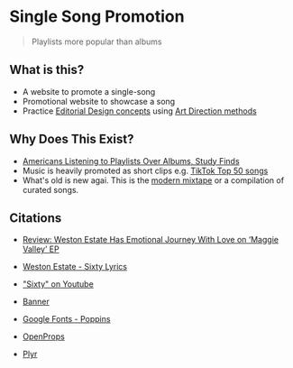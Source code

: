 # Single Song Promotion

> Playlists more popular than albums 

## What is this? 
* A website to promote a single-song
* Promotional website to showcase a song
* Practice [Editorial Design concepts](https://taiarts.com/en/blog/what-is-editorial-design/) using [Art Direction methods](https://alistapart.com/article/art-direction-and-design/)

## Why Does This Exist?
* [Americans Listening to Playlists Over Albums, Study Finds](https://time.com/4505600/playlists-albums-loop-music-business/)
* Music is heavily promoted as short clips e.g. [TikTok Top 50 songs](https://www.billboard.com/charts/tiktok-billboard-top-50/)
* What's old is new agai. This is the [modern mixtape](https://en.wikipedia.org/wiki/Mixtape) or a compilation of curated songs. 

## Citations
* [Review: Weston Estate Has Emotional Journey With Love on ‘Maggie Valley’ EP](https://medium.com/@amayag622/review-weston-estate-has-emotional-journey-with-love-on-maggie-valley-ep-d3ebec3a3d26)
* [Weston Estate - Sixty Lyrics](https://genius.com/Weston-estate-sixty-lyrics)
* ["Sixty" on Youtube](https://www.youtube.com/watch?v=Jxdtfgiw200)
* [Banner](https://www.youtube.com/watch?v=Jxdtfgiw200)

* [Google Fonts - Poppins](https://fonts.google.com/specimen/Poppins?query=poppin)
* [OpenProps](https://open-props.style/)
* [Plyr](https://plyr.io/)


